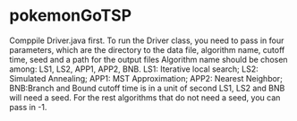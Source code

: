 # pokemonGoTSP
Comppile Driver.java first.
To run the Driver class, you need to pass in four parameters, which are the directory to the data file, algorithm name, cutoff time, seed and a path for the output files
Algorithm name should be chosen among: LS1, LS2, APP1, APP2, BNB.
LS1: Iterative local search; LS2: Simulated Annealing; APP1: MST Approximation; APP2: Nearest Neighbor; BNB:Branch and Bound
cutoff time is in a unit of second
LS1, LS2 and BNB will need a seed. For the rest algorithms that do not need a seed, you can pass in -1.

